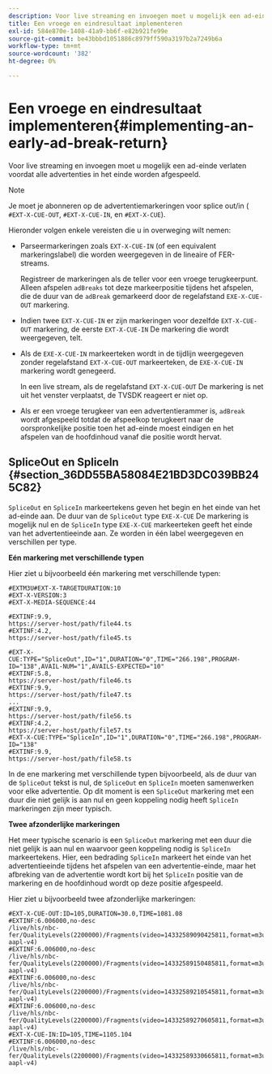 ```yaml
---
description: Voor live streaming en invoegen moet u mogelijk een ad-einde verlaten voordat alle advertenties in het einde worden afgespeeld.
title: Een vroege en eindresultaat implementeren
exl-id: 584e870e-1408-41a9-bb6f-e82b921fe99e
source-git-commit: be43bbbd1051886c8979ff590a3197b2a7249b6a
workflow-type: tm+mt
source-wordcount: '382'
ht-degree: 0%

---
```


# Een vroege en eindresultaat implementeren{#implementing-an-early-ad-break-return}

Voor live streaming en invoegen moet u mogelijk een ad-einde verlaten voordat alle advertenties in het einde worden afgespeeld.

>[!NOTE]
>
>Je moet je abonneren op de advertentiemarkeringen voor splice out/in ( `#EXT-X-CUE-OUT`, `#EXT-X-CUE-IN`, en `#EXT-X-CUE`).

Hieronder volgen enkele vereisten die u in overweging wilt nemen:

* Parseermarkeringen zoals `EXT-X-CUE-IN` (of een equivalent markeringslabel) die worden weergegeven in de lineaire of FER-streams.

   Registreer de markeringen als de teller voor een vroege terugkeerpunt. Alleen afspelen `adBreaks` tot deze markeerpositie tijdens het afspelen, die de duur van de `adBreak` gemarkeerd door de regelafstand `EXE-X-CUE-OUT` markering.

* Indien twee `EXT-X-CUE-IN` er zijn markeringen voor dezelfde `EXT-X-CUE-OUT` markering, de eerste `EXT-X-CUE-IN` De markering die wordt weergegeven, telt.

* Als de `EXE-X-CUE-IN` markeerteken wordt in de tijdlijn weergegeven zonder regelafstand `EXT-X-CUE-OUT` markeerteken, de `EXE-X-CUE-IN` markering wordt genegeerd.

   In een live stream, als de regelafstand `EXT-X-CUE-OUT` De markering is net uit het venster verplaatst, de TVSDK reageert er niet op.

* Als er een vroege terugkeer van een advertentierammer is, `adBreak` wordt afgespeeld totdat de afspeelkop terugkeert naar de oorspronkelijke positie toen het ad-einde moest eindigen en het afspelen van de hoofdinhoud vanaf die positie wordt hervat.

## SpliceOut en SpliceIn {#section_36DD55BA58084E21BD3DC039BB245C82}

`SpliceOut` en `SpliceIn` markeertekens geven het begin en het einde van het ad-einde aan. De duur van de `SpliceOut` type `EXE-X-CUE` De markering is mogelijk nul en de `SpliceIn` type `EXE-X-CUE` markeerteken geeft het einde van het advertentieeinde aan. Ze worden in één label weergegeven en verschillen per type.

**Eén markering met verschillende typen**

Hier ziet u bijvoorbeeld één markering met verschillende typen:

```
#EXTM3U#EXT-X-TARGETDURATION:10
#EXT-X-VERSION:3
#EXT-X-MEDIA-SEQUENCE:44
  
#EXTINF:9.9,
https://server-host/path/file44.ts
#EXTINF:4.2,
https://server-host/path/file45.ts
  
#EXT-X-CUE:TYPE="SpliceOut",ID="1",DURATION="0",TIME="266.198",PROGRAM-ID="138",AVAIL-NUM="1",AVAILS-EXPECTED="10"
#EXTINF:5.8,
https://server-host/path/file46.ts
#EXTINF:9.9,
https://server-host/path/file47.ts
...
#EXTINF:9.9,
https://server-host/path/file56.ts
#EXTINF:4.2,
https://server-host/path/file57.ts
#EXT-X-CUE:TYPE="SpliceIn",ID="1",DURATION="0",TIME="266.198",PROGRAM-ID="138"
#EXTINF:9.9,
https://server-host/path/file58.ts
```

In de ene markering met verschillende typen bijvoorbeeld, als de duur van de `SpliceOut` tekst is nul, de `SpliceOut` en `SpliceIn` moeten samenwerken voor elke advertentie. Op dit moment is een `SpliceOut` markering met een duur die niet gelijk is aan nul en geen koppeling nodig heeft `SpliceIn` markeringen zijn meer typisch.

**Twee afzonderlijke markeringen**

Het meer typische scenario is een `SpliceOut` markering met een duur die niet gelijk is aan nul en waarvoor geen koppeling nodig is `SpliceIn` markeertekens. Hier, een bedrading `SpliceIn` markeert het einde van het advertentieeinde tijdens het afspelen van een advertentie-einde, maar het afbreking van de advertentie wordt kort bij het `SpliceIn` positie van de markering en de hoofdinhoud wordt op deze positie afgespeeld.

Hier ziet u bijvoorbeeld twee afzonderlijke markeringen:

```
#EXT-X-CUE-OUT:ID=105,DURATION=30.0,TIME=1081.08
#EXTINF:6.006000,no-desc
/live/hls/nbc-fer/QualityLevels(2200000)/Fragments(video=14332589090425811,format=m3u8-aapl-v4)
#EXTINF:6.006000,no-desc
/live/hls/nbc-fer/QualityLevels(2200000)/Fragments(video=14332589150485811,format=m3u8-aapl-v4)
#EXTINF:6.006000,no-desc
/live/hls/nbc-fer/QualityLevels(2200000)/Fragments(video=14332589210545811,format=m3u8-aapl-v4)
#EXTINF:6.006000,no-desc
/live/hls/nbc-fer/QualityLevels(2200000)/Fragments(video=14332589270605811,format=m3u8-aapl-v4)
#EXT-X-CUE-IN:ID=105,TIME=1105.104
#EXTINF:6.006000,no-desc
/live/hls/nbc-fer/QualityLevels(2200000)/Fragments(video=14332589330665811,format=m3u8-aapl-v4)
```
